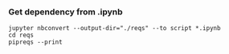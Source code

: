 
### Get dependency from .ipynb
```
jupyter nbconvert --output-dir="./reqs" --to script *.ipynb
cd reqs
pipreqs --print
```
